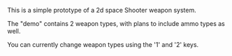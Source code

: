 This is a simple prototype of a 2d space Shooter weapon system.

The "demo" contains 2 weapon types, with plans to include ammo types as well.

You can currently change weapon types using the '1' and '2' keys.